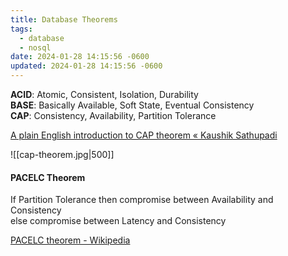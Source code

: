 ```yaml
---
title: Database Theorems
tags:
  - database
  - nosql
date: 2024-01-28 14:15:56 -0600
updated: 2024-01-28 14:15:56 -0600
---
```


**ACID**: Atomic, Consistent, Isolation, Durability  
**BASE**: Basically Available, Soft State, Eventual Consistency  
**CAP**: Consistency, Availability, Partition Tolerance  

[A plain English introduction to CAP theorem « Kaushik Sathupadi](http://ksat.me/a-plain-english-introduction-to-cap-theorem)

![[cap-theorem.jpg|500]]

#### PACELC Theorem  
If Partition Tolerance then compromise between Availability and Consistency  
else compromise between Latency and Consistency  

[PACELC theorem - Wikipedia](https://en.wikipedia.org/wiki/PACELC_theorem)
